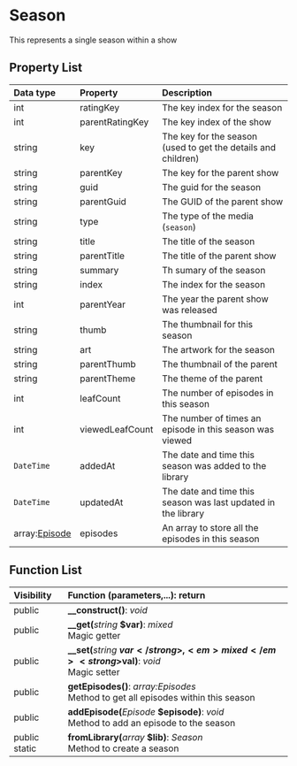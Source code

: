 # Season

This represents a single season within a show

## Property List

| Data type | Property | Description |
|:----------|:---------|:------------|
| int | ratingKey | The key index for the season |
| int | parentRatingKey | The key index of the show |
| string | key | The key for the season (used to get the details and children) |
| string | parentKey | The key for the parent show |
| string | guid | The guid for the season |
| string | parentGuid | The GUID of the parent show |
| string | type | The type of the media (`season`) |
| string | title | The title of the season |
| string | parentTitle | The title of the parent show |
| string | summary | Th sumary of the season |
| string | index | The index for the season |
| int | parentYear | The year the parent show was released |
| string | thumb | The thumbnail for this season |
| string | art | The artwork for the season |
| string | parentThumb | The thumbnail of the parent |
| string | parentTheme | The theme of the parent |
| int | leafCount | The number of episodes in this season |
| int | viewedLeafCount | The number of times an episode in this season was viewed |
| `DateTime` | addedAt | The date and time this season was added to the library |
| `DateTime` | updatedAt | The date and time this season was last updated in the library |
| array:[Episode](Episode.md) | episodes | An array to store all the episodes in this season |

## Function List

| Visibility | Function (parameters,...): return |
|:-----------|:---------|
| public | <strong>__construct()</strong>: <em>void</em><br /> |
| public | <strong>__get(</strong><em>string</em> <strong>$var)</strong>: <em>mixed</em><br />Magic getter |
| public | <strong>__set(</strong><em>string</em> <strong>$var</strong>, <em>mixed</em> <strong>$val)</strong>: <em>void</em><br />Magic setter |
| public | <strong>getEpisodes()</strong>: <em>array:Episodes</em><br />Method to get all episodes within this season |
| public | <strong>addEpisode(</strong><em>Episode</em> <strong>$episode)</strong>: <em>void</em><br />Method to add an episode to the season |
| public static | <strong>fromLibrary(</strong><em>array</em> <strong>$lib)</strong>: <em>Season</em><br />Method to create a season |
